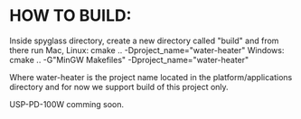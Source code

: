 HOW TO BUILD:
=============

Inside spyglass directory, create a new directory called "build" and from there run
Mac, Linux: cmake .. -Dproject_name="water-heater"
Windows: cmake .. -G"MinGW Makefiles" -Dproject_name="water-heater"



Where water-heater is the project name located in the platform/applications directory
and for now we support build of this project only.

USP-PD-100W comming soon.
